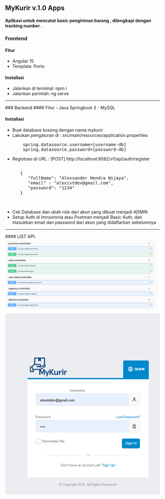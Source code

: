 ## MyKurir v.1.0 Apps
#### Aplikasi untuk mencatat basic pengiriman barang , dilengkapi dengan tracking number .

### Frontend
#### Fitur
- Angular 15
- Template: Porto
#### Installasi
- Jalankan di terminal: npm i
- Jalankan perintah: ng serve
<hr/>
### Backend
#### Fitur
- Java Springboot 3
- MySQL

#### Installasi
- Buat database kosong dengan nama mykurir
- Lakukan pengaturan di : src/main/resources/application.properties
  <pre>
      spring.datasource.username=[username-db]
      spring.datasource.password=[password-db]
  </pre>
- Registrasi di URL : [POST] http://localhost:8082/v1/api/auth/register
   <pre>
     
     {
    	"fullName": "Alexsander Hendra Wijaya",
    	"email" : "alexistdev@gmail.com",
    	"password": "1234"
     }
     
   </pre>
- Cek Database dan ubah role dari akun yang dibuat menjadi ADMIN
- Setup Auth di Imnsomnia atau Postman menjadi Basic Auth, dan masukkan email dan password dari akun yang didaftarkan sebelumnya

<hr />
#### LIST API:
<br />
<img src="https://github.com/alexistdev/mykurir/blob/main/IMAGES/gambar1.png?raw=true" width="1200px">
<br />
<img src="https://github.com/alexistdev/mykurir/blob/main/IMAGES/gambar2.png?raw=true" />
